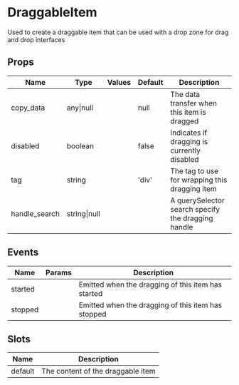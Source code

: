 # DraggableItem

Used to create a draggable item that can be used with a drop zone for drag and drop interfaces
## Props

| Name    | Type | Values | Default | Description |
| -------- | ------- | -------- | ------- | ------- |
| copy_data | any\|null || null | The data transfer when this item is dragged|
| disabled | boolean || false | Indicates if dragging is currently disabled|
| tag | string || 'div' | The tag to use for wrapping this dragging item|
| handle_search | string\|null ||  | A querySelector search specify the dragging handle|
## Events

| Name    | Params | Description |
| ------- | ------- | ------- |
| started||Emitted when the dragging of this item has started|
| stopped||Emitted when the dragging of this item has stopped|
## Slots

| Name    | Description |
| ------- | ------- |
| default|The content of the draggable item|
